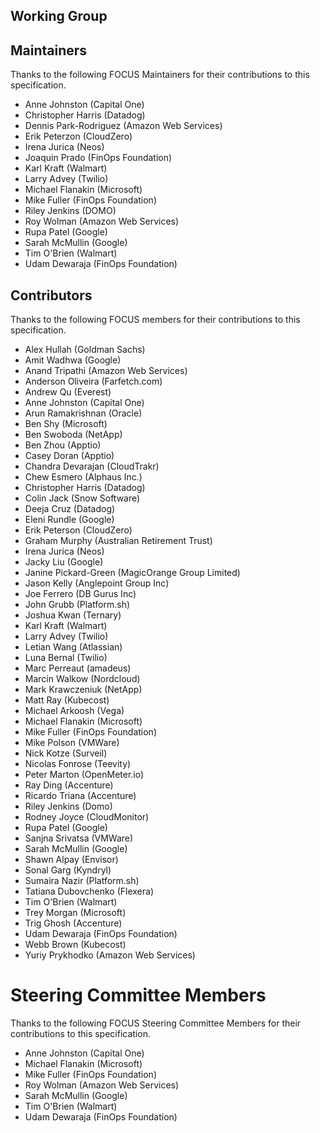 ## Working Group

## Maintainers

Thanks to the following FOCUS Maintainers for their contributions to this specification.

* Anne Johnston (Capital One)
* Christopher Harris (Datadog)
* Dennis Park-Rodriguez (Amazon Web Services)
* Erik Peterzon (CloudZero)
* Irena Jurica (Neos)
* Joaquin Prado (FinOps Foundation)
* Karl Kraft (Walmart)
* Larry Advey (Twilio)
* Michael Flanakin (Microsoft)
* Mike Fuller (FinOps Foundation)
* Riley Jenkins (DOMO)
* Roy Wolman (Amazon Web Services)
* Rupa Patel (Google)
* Sarah McMullin (Google)
* Tim O'Brien (Walmart)
* Udam Dewaraja (FinOps Foundation)

## Contributors

Thanks to the following FOCUS members for their contributions to this specification.

* Alex Hullah (Goldman Sachs)
* Amit Wadhwa (Google)
* Anand Tripathi (Amazon Web Services)
* Anderson Oliveira (Farfetch.com)
* Andrew Qu (Everest)
* Anne Johnston (Capital One)
* Arun Ramakrishnan (Oracle)
* Ben Shy (Microsoft)
* Ben Swoboda (NetApp)
* Ben Zhou (Apptio)
* Casey Doran (Apptio)
* Chandra Devarajan (CloudTrakr)
* Chew Esmero (Alphaus Inc.)
* Christopher Harris (Datadog)
* Colin Jack (Snow Software)
* Deeja Cruz (Datadog)
* Eleni Rundle (Google)
* Erik Peterson (CloudZero)
* Graham Murphy (Australian Retirement Trust)
* Irena Jurica (Neos)
* Jacky Liu (Google)
* Janine Pickard-Green (MagicOrange Group Limited)
* Jason Kelly (Anglepoint Group Inc)
* Joe Ferrero (DB Gurus Inc)
* John Grubb (Platform.sh)
* Joshua Kwan (Ternary)
* Karl Kraft (Walmart)
* Larry Advey (Twilio)
* Letian Wang (Atlassian)
* Luna Bernal (Twilio)
* Marc Perreaut (amadeus)
* Marcin Walkow (Nordcloud)
* Mark Krawczeniuk (NetApp)
* Matt Ray (Kubecost)
* Michael Arkoosh (Vega)
* Michael Flanakin (Microsoft)
* Mike Fuller (FinOps Foundation)
* Mike Polson (VMWare)
* Nick Kotze (Surveil)
* Nicolas Fonrose (Teevity)
* Peter Marton (OpenMeter.io)
* Ray Ding (Accenture)
* Ricardo Triana (Accenture)
* Riley Jenkins (Domo)
* Rodney Joyce (CloudMonitor)
* Rupa Patel (Google)
* Sanjna Srivatsa (VMWare)
* Sarah McMullin (Google)
* Shawn Alpay (Envisor)
* Sonal Garg (Kyndryl)
* Sumaira Nazir (Platform.sh)
* Tatiana Dubovchenko (Flexera)
* Tim O'Brien (Walmart)
* Trey Morgan (Microsoft)
* Trig Ghosh (Accenture)
* Udam Dewaraja (FinOps Foundation)
* Webb Brown (Kubecost)
* Yuriy Prykhodko (Amazon Web Services)

# Steering Committee Members

Thanks to the following FOCUS Steering Committee Members for their contributions to this specification.

* Anne Johnston (Capital One)
* Michael Flanakin (Microsoft)
* Mike Fuller (FinOps Foundation)
* Roy Wolman (Amazon Web Services)
* Sarah McMullin (Google)
* Tim O'Brien (Walmart)
* Udam Dewaraja (FinOps Foundation)

